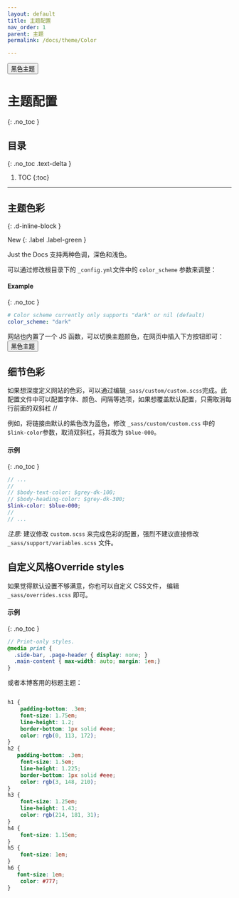 ```yaml
---
layout: default
title: 主题配置
nav_order: 1
parent: 主题
permalink: /docs/theme/Color

---
```




<button class="btn js-toggle-dark-mode">黑色主题</button>

<script type="text/javascript" src="{{ "/assets/js/dark-mode-preview.js" | absolute_url }}"></script>




# 主题配置

{: .no_toc }



## 目录
{: .no_toc .text-delta }

1. TOC
{:toc}

---

## 主题色彩
{: .d-inline-block }

New
{: .label .label-green }

Just the Docs 支持两种色调，深色和浅色。

可以通过修改根目录下的 `_config.yml`文件中的 `color_scheme` 参数来调整：

#### Example
{: .no_toc }

```yaml
# Color scheme currently only supports "dark" or nil (default)
color_scheme: "dark"
```
网站也内置了一个 JS 函数，可以切换主题颜色，在网页中插入下方按钮即可：
<button class="btn js-toggle-dark-mode">黑色主题</button>

<script type="text/javascript" src="{{ "/assets/js/dark-mode-preview.js" | absolute_url }}"></script>
## 细节色彩

如果想深度定义网站的色彩，可以通过编辑`_sass/custom/custom.scss`完成。此配置文件中可以配置字体、颜色、间隔等选项，如果想覆盖默认配置，只需取消每行前面的双斜杠 //

例如，将链接由默认的紫色改为蓝色，修改 `_sass/custom/custom.css` 中的 `$link-color`参数，取消双斜杠，将其改为 `$blue-000`。

#### 示例
{: .no_toc }

```scss
// ...
//
// $body-text-color: $grey-dk-100;
// $body-heading-color: $grey-dk-300;
$link-color: $blue-000;
//
// ...
```

_注意:_ 建议修改 `custom.scss` 来完成色彩的配置，强烈不建议直接修改 `_sass/support/variables.scss` 文件。

## 自定义风格Override styles

如果觉得默认设置不够满意，你也可以自定义 CSS文件， 编辑 `_sass/overrides.scss` 即可。

#### 示例
{: .no_toc }

```scss
// Print-only styles.
@media print {
  .side-bar, .page-header { display: none; }
  .main-content { max-width: auto; margin: 1em;}
}
```



或者本博客用的标题主题：

```css

h1 {
    padding-bottom: .3em;
    font-size: 1.75em;
    line-height: 1.2;
    border-bottom: 1px solid #eee;
    color: rgb(0, 113, 172);
}
h2 {
   padding-bottom: .3em;
    font-size: 1.5em;
    line-height: 1.225;
    border-bottom: 1px solid #eee;
    color: rgb(3, 148, 210);
}
h3 {
    font-size: 1.25em;
    line-height: 1.43;
    color: rgb(214, 181, 31);
}
h4 {
    font-size: 1.15em;
}
h5 {
    font-size: 1em;
}
h6 {
   font-size: 1em;
    color: #777;
}
```

